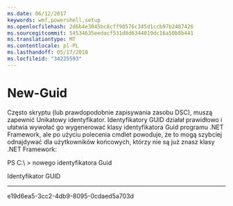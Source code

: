 ```yaml
---
ms.date: 06/12/2017
keywords: wmf,powershell,setup
ms.openlocfilehash: 2d6b4e3045bc8cff90576c345d1ccb97b2487426
ms.sourcegitcommit: 54534635eedacf531d8d6344019dc16a50b8b441
ms.translationtype: MT
ms.contentlocale: pl-PL
ms.lasthandoff: 05/17/2018
ms.locfileid: "34225593"
---
```

# <a name="new-guid"></a>New-Guid
Często skryptu (lub prawdopodobnie zapisywania zasobu DSC), muszą zapewnić Unikatowy identyfikator. Identyfikatory GUID działał prawidłowo i ułatwia wywołać go wygenerować klasy identyfikatora Guid programu .NET Framework, ale po użyciu polecenia cmdlet powoduje, że to mogą szybciej odnajdywać dla użytkowników końcowych, którzy nie są już znasz klasy .NET Framework:

PS C:\\ &gt; nowego identyfikatora Guid

Identyfikator GUID

----

e19d6ea5-3cc2-4db9-8095-0cdaed5a703d
